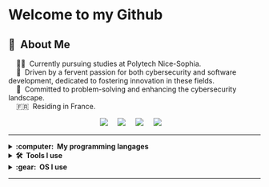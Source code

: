 # Welcome to my Github

## :space_invader: &nbsp;About Me

&nbsp;&nbsp;&nbsp; :technologist: &nbsp;Currently pursuing studies at Polytech Nice-Sophia. \
&nbsp;&nbsp;&nbsp; :seedling: &nbsp;Driven by a fervent passion for both cybersecurity and software development, dedicated to fostering innovation in these fields. \
&nbsp;&nbsp;&nbsp; :heartbeat: &nbsp;Committed to problem-solving and enhancing the cybersecurity landscape. \
&nbsp;&nbsp;&nbsp; :fr: &nbsp;Residing in France.

<p align="center">
  <a href="mailto:b.logan006@gmail.com?subject=Bonjour Logan Brunet"><img src="https://img.shields.io/badge/gmail-%23D14836.svg?&style=for-the-badge&logo=gmail&logoColor=white" /></a>&nbsp;&nbsp;&nbsp;&nbsp;
  <a href="https://www.instagram.com/lcouscous06/"><img src="https://img.shields.io/badge/instagram-%23dc2743.svg?&style=for-the-badge&logo=instagram&logoColor=white" /></a>&nbsp;&nbsp;&nbsp;&nbsp;
  <a href="https://www.linkedin.com/in/blogan06/"><img src="https://img.shields.io/badge/linkedin-%230077B5.svg?&style=for-the-badge&logo=linkedin&logoColor=white" /></a>&nbsp;&nbsp;&nbsp;&nbsp;
  <a href="https://twitter.com/blogan206"><img src="https://img.shields.io/badge/twitter-%231DA1F2.svg?&style=for-the-badge&logo=twitter&logoColor=white" /></a>&nbsp;&nbsp;&nbsp;&nbsp;
  </a>
</p>

<hr/>

<details>
  <summary><b>:computer: &nbsp;My programming langages</b></summary>
  <br/>

<table>
  <td align="center" width="96">
    <img src="./img/langages/java.svg" width="48" height="48" alt="Java" />
    <br>Java
  </td>
  <td align="center" width="96">
    <img src="./img/langages/python.svg" width="48" height="48" alt="Python" />
    <br>Python
  </td>
  <td align="center" width="96">
    <img src="./img/langages/php.svg" width="48" height="48" alt="PHP" />
    <br>PHP
  </td>
    <td align="center" width="96">
    <img src="./img/langages/c.svg" width="48" height="48" alt="C" />
    <br>C
  </td>
    </td>
    <td align="center" width="96">
    <img src="./img/langages/c.svg" width="48" height="48" alt="C++" />
    <br>C++
  </td>
    </td>
  <td align="center" width="96">
    <img src="./img/langages/plsql.svg" width="48" height="48" alt="PLSQL" />
    <br>PL/SQL
  </td>
  <td align="center" width="96">
    <img src="./img/langages/bash.svg" width="48" height="48" alt="Bash" />
    <br>Bash
  </td>
</table>
</details>

<details>
  <summary><b>🛠️ &nbsp;Tools I use</b></summary>
  <br/>

<table>
  <td align="center" width="96">
    <img src="./img/tools/vscode.svg" width="48" height="48" alt="Visual Studio Code" />
    <br>VS Code
  </td>
  <td align="center" width="96">
    <img src="./img/tools/intellij.svg" width="48" height="48" alt="Intellij Idea" />
    <br>Intellij Idea
  </td>
  <td align="center" width="96">
    <img src="./img/tools/git.svg" width="48" height="48" alt="Git" />
    <br>Git
  </td>
  <td align="center" width="96">
    <img src="./img/tools/github.svg" width="48" height="48" alt="GitHub">
    <br>GitHub
  </td>
  <td align="center" width="96">
    <img src="./img/tools/gitlab.svg" width="48" height="48" alt="Gitlab">
    <br>Gitlab
  </td>
  <td align="center" width="96">
    <img src="./img/tools/notion.svg" width="48" height="48" alt="Notion"/>
    <br>Notion
  </td>
</table>

</details>

<details>
  <summary><b>:gear: &nbsp;OS I use</b></summary>
  <br/>
  <table>
  <td align="center" width="96">
    <img src="./img/os/windows.svg" width="48" height="48" alt="Windows" />
    <br>Windows
  </td>
  <td align="center" width="96">
    <img src="./img/os/linux.svg" width="48" height="48" alt="Linux" />
    <br>Linux
  </td>
  <td align="center" width="96">
    <img src="./img/os/apple.svg" width="48" height="48" alt="Android" />
    <br>MacOs / IOS
  </td>
  <td align="center" width="96">
    <img src="./img/os/android.svg" width="48" height="48" alt="Android" />
    <br>Android
  </td>
</table>
</details>

<hr/>
